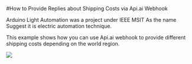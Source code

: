 #How to Provide Replies about Shipping Costs via Api.ai Webhook

Arduino Light Automation was a project under IEEE MSIT 
As the name Suggest it is electric automation technique.

This example shows how you can use Api.ai webhook to provide different shipping costs depending on the world region.

<a href="https://heroku.com/deploy" target="_blank"><img src="https://www.herokucdn.com/deploy/button.svg"></a>
